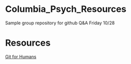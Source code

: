 # Columbia_Psych_Resources

Sample group repository for github Q&A Friday 10/28

# Resources

[Git for Humans](https://speakerdeck.com/alicebartlett/git-for-humans)
